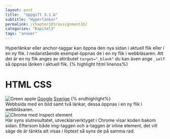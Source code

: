 ```yaml
---
layout: post
title:  "Uppgift 3.1.b"
subtitle: "Hyperlänkar"
permalink: /chapter103/assignment1b/
categories: "Kapitel3"
tags: "answer"
---
```

Hyperlänkar eller anchor-taggar kan öppna den nya sidan i aktuell flik eller i en ny flik. I nedanstående exempel öppnas de i en ny flik i webbläsaren. Att det är en ny flik anges av attributet `target="_blank"` du kan även ange `_self` så öppnas länken i aktuell flik.
{% highlight html linenos%}
<!DOCTYPE html>
<html>
  <head>
    <title>Images</title>
    <meta charset="utf-8">
  </head>
  <body>
    <h1>HTML CSS</h1>
    <img src="fruit-apple.jpg" alt="Green apple">
    <a href="http://www.google.com" target="_blank">Google</a>
    <a href="http://www.se" target="_blank">Sverige</a>
  </body>
</html>
{% endhighlight%}
<figcaption>Webbsida med en bild samt två länkar, dessa öppnas i en ny flik i webbläsaren. </figcaption>
<img src="{{ site.url | append:site.baseurl}}/assets/images/chapter3-assignment1b.PNG" alt="Chrome med inspect element"/>
<figcaption>Här syns slutresultatet, utvecklarverktyget i Chrome visar koden bakom sidan. Eftersom både img-taggen och a-taggen är inline element, det vill säge de är tänkta att visas i löptext så syns de på samma rad.</figcaption>
